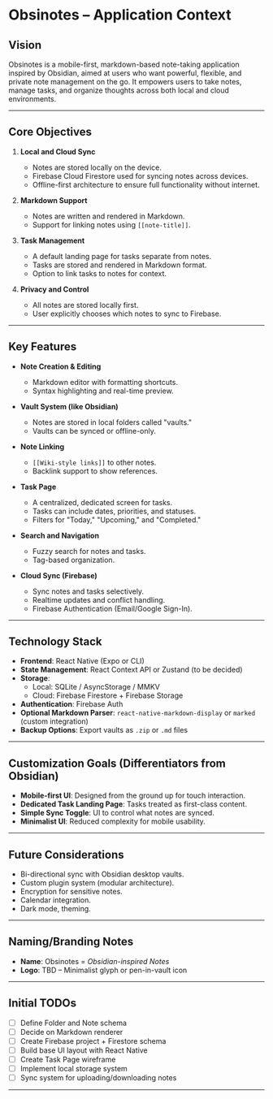 # Obsinotes – Application Context

## Vision
Obsinotes is a mobile-first, markdown-based note-taking application inspired by Obsidian, aimed at users who want powerful, flexible, and private note management on the go. It empowers users to take notes, manage tasks, and organize thoughts across both local and cloud environments.

---

## Core Objectives

1. **Local and Cloud Sync**
   - Notes are stored locally on the device.
   - Firebase Cloud Firestore used for syncing notes across devices.
   - Offline-first architecture to ensure full functionality without internet.

2. **Markdown Support**
   - Notes are written and rendered in Markdown.
   - Support for linking notes using `[[note-title]]`.

3. **Task Management**
   - A default landing page for tasks separate from notes.
   - Tasks are stored and rendered in Markdown format.
   - Option to link tasks to notes for context.

4. **Privacy and Control**
   - All notes are stored locally first.
   - User explicitly chooses which notes to sync to Firebase.

---

## Key Features

- **Note Creation & Editing**
  - Markdown editor with formatting shortcuts.
  - Syntax highlighting and real-time preview.

- **Vault System (like Obsidian)**
  - Notes are stored in local folders called "vaults."
  - Vaults can be synced or offline-only.

- **Note Linking**
  - `[[Wiki-style links]]` to other notes.
  - Backlink support to show references.

- **Task Page**
  - A centralized, dedicated screen for tasks.
  - Tasks can include dates, priorities, and statuses.
  - Filters for "Today," "Upcoming," and "Completed."

- **Search and Navigation**
  - Fuzzy search for notes and tasks.
  - Tag-based organization.

- **Cloud Sync (Firebase)**
  - Sync notes and tasks selectively.
  - Realtime updates and conflict handling.
  - Firebase Authentication (Email/Google Sign-In).

---

## Technology Stack

- **Frontend**: React Native (Expo or CLI)
- **State Management**: React Context API or Zustand (to be decided)
- **Storage**:
  - Local: SQLite / AsyncStorage / MMKV
  - Cloud: Firebase Firestore + Firebase Storage
- **Authentication**: Firebase Auth
- **Optional Markdown Parser**: `react-native-markdown-display` or `marked` (custom integration)
- **Backup Options**: Export vaults as `.zip` or `.md` files

---

## Customization Goals (Differentiators from Obsidian)

- **Mobile-first UI**: Designed from the ground up for touch interaction.
- **Dedicated Task Landing Page**: Tasks treated as first-class content.
- **Simple Sync Toggle**: UI to control what notes are synced.
- **Minimalist UI**: Reduced complexity for mobile usability.

---

## Future Considerations

- Bi-directional sync with Obsidian desktop vaults.
- Custom plugin system (modular architecture).
- Encryption for sensitive notes.
- Calendar integration.
- Dark mode, theming.

---

## Naming/Branding Notes

- **Name**: Obsinotes = *Obsidian-inspired Notes*
- **Logo**: TBD – Minimalist glyph or pen-in-vault icon

---

## Initial TODOs

- [ ] Define Folder and Note schema
- [ ] Decide on Markdown renderer
- [ ] Create Firebase project + Firestore schema
- [ ] Build base UI layout with React Native
- [ ] Create Task Page wireframe
- [ ] Implement local storage system
- [ ] Sync system for uploading/downloading notes

---